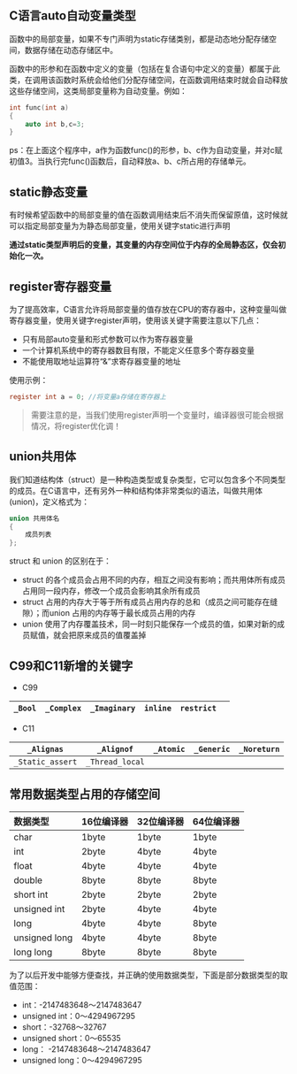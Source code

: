 ## C语言auto自动变量类型

函数中的局部变量，如果不专门声明为static存储类别，都是动态地分配存储空间，数据存储在动态存储区中。

函数中的形参和在函数中定义的变量（包括在复合语句中定义的变量）都属于此类，在调用该函数时系统会给他们分配存储空间，在函数调用结束时就会自动释放这些存储空间，这类局部变量称为自动变量。例如：

```c
int func(int a)
{
    auto int b,c=3;
}
```

ps：在上面这个程序中，a作为函数func()的形参，b、c作为自动变量，并对c赋初值3。当执行完func()函数后，自动释放a、b、c所占用的存储单元。

## static静态变量

有时候希望函数中的局部变量的值在函数调用结束后不消失而保留原值，这时候就可以指定局部变量为为静态局部变量，使用关键字static进行声明

**通过static类型声明后的变量，其变量的内存空间位于内存的全局静态区，仅会初始化一次。**

## register寄存器变量

为了提高效率，C语言允许将局部变量的值存放在CPU的寄存器中，这种变量叫做寄存器变量，使用关键字register声明，使用该关键字需要注意以下几点：

* 只有局部auto变量和形式参数可以作为寄存器变量
* 一个计算机系统中的寄存器数目有限，不能定义任意多个寄存器变量
* 不能使用取地址运算符“&”求寄存器变量的地址

使用示例：

```c
register int a = 0; //将变量a存储在寄存器上
```

> 需要注意的是，当我们使用register声明一个变量时，编译器很可能会根据情况，将register优化调！

## union共用体

我们知道结构体（struct）是一种构造类型或复杂类型，它可以包含多个不同类型的成员。在C语言中，还有另外一种和结构体非常类似的语法，叫做共用体(union)，定义格式为：

```c
union 共用体名
{
	成员列表
};
```

struct 和 union 的区别在于：

* struct 的各个成员会占用不同的内存，相互之间没有影响；而共用体所有成员占用同一段内存，修改一个成员会影响其余所有成员
* struct 占用的内存大于等于所有成员占用内存的总和（成员之间可能存在缝隙）；而union 占用的内存等于最长成员占用的内存
* union 使用了内存覆盖技术，同一时刻只能保存一个成员的值，如果对新的成员赋值，就会把原来成员的值覆盖掉

## C99和C11新增的关键字

* C99

| `_Bool` | `_Complex` | `_Imaginary` | `inline` | `restrict` |      |
| ------- | ---------- | ------------ | -------- | ---------- | ---- |

* C11

| `_Alignas`       | `_Alignof`      | `_Atomic` | `_Generic` | `_Noreturn` |
| ---------------- | --------------- | --------- | ---------- | ----------- |
| `_Static_assert` | `_Thread_local` |           |            |             |

## 常用数据类型占用的存储空间

| 数据类型      | 16位编译器 | 32位编译器 | 64位编译器 |
| :------------ | :--------- | :--------- | :--------- |
| char          | 1byte      | 1byte      | 1byte      |
| int           | 2byte      | 4byte      | 4byte      |
| float         | 4byte      | 4byte      | 4byte      |
| double        | 8byte      | 8byte      | 8byte      |
| short int     | 2byte      | 2byte      | 2byte      |
| unsigned int  | 2byte      | 4byte      | 4byte      |
| long          | 4byte      | 4byte      | 8byte      |
| unsigned long | 4byte      | 4byte      | 8byte      |
| long long     | 8byte      | 8byte      | 8byte      |

为了以后开发中能够方便查找，并正确的使用数据类型，下面是部分数据类型的取值范围：

- int：-2147483648～2147483647
- unsigned int：0～4294967295
- short：-32768～32767
- unsigned short：0～65535
- long： -2147483648～2147483647
- unsigned long：0～4294967295